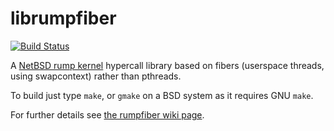 librumpfiber
============

[![Build Status](https://travis-ci.org/rumpkernel/rumpfiber.png)](https://travis-ci.org/rumpkernel/rumpfiber)

A [NetBSD rump kernel](https://rumpkernel.org) hypercall library based on fibers (userspace threads, using swapcontext) rather than pthreads.

To build just type `make`, or `gmake` on a BSD system as it requires GNU `make`.

For further details see [the rumpfiber wiki page](https://github.com/rumpkernel/wiki/wiki/Repo:-rumpfiber).
